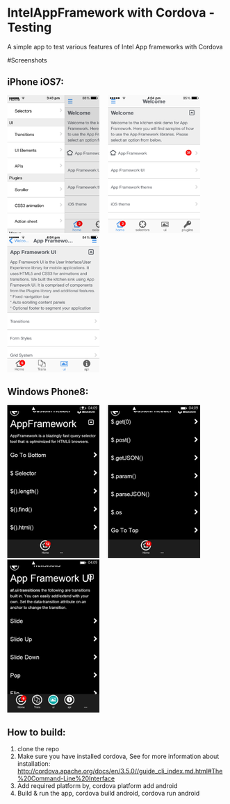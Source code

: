 IntelAppFramework with Cordova - Testing
=========================================

A simple app to test various features of Intel App frameworks with Cordova

#Screenshots
 
## iPhone iOS7:
 
<img src="https://raw.githubusercontent.com/spritlesoftware/intel-app-framework-cordova-testing/master/www/images/iphone/photo%201.PNG" width="212px">   &nbsp;&nbsp;&nbsp;&nbsp;<img src="https://raw.githubusercontent.com/spritlesoftware/intel-app-framework-cordova-testing/master/www/images/iphone/photo%202.PNG" width="212px">          &nbsp;&nbsp;&nbsp;&nbsp;<img src="https://raw.githubusercontent.com/spritlesoftware/intel-app-framework-cordova-testing/master/www/images/iphone/photo%203.PNG" width="212px">  

## Windows Phone8:
 
<img src="https://raw.githubusercontent.com/sivakumarbdu/intel-app-framework-cordova-testing/master/www/images/screen1.jpg" width="212px">      &nbsp;&nbsp;&nbsp;&nbsp;<img src="https://raw.githubusercontent.com/sivakumarbdu/intel-app-framework-cordova-testing/master/www/images/screen2.jpg" width="212px">          &nbsp;&nbsp;&nbsp;&nbsp;<img src="https://raw.githubusercontent.com/sivakumarbdu/intel-app-framework-cordova-testing/master/www/images/screen3.jpg" width="212px">  



## How to build:

1. clone the repo
2. Make sure you have installed cordova, See for more information about installation: http://cordova.apache.org/docs/en/3.5.0//guide_cli_index.md.html#The%20Command-Line%20Interface
3. Add required platform by, cordova platform add android
4. Build & run the app, cordova build android, cordova run android



